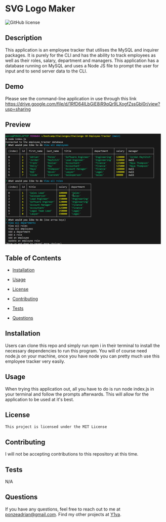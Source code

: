# SVG Logo Maker

![GitHub license](https://img.shields.io/badge/license-MIT-blue.svg)

## Description

This application is an employee tracker that utilises the MySQL and inquirer packages. It is purely for the CLI and has the ability to track employees as well as their roles, salary, department and managers. This application has a database running on MySQL and uses a Node JS file to prompt the user for input and to send server data to the CLI.

## Demo

Please see the command-line application in use through this link https://drive.google.com/file/d/1RfD64ILbGiE8iR9qQr9LXogfZssGbl0r/view?usp=sharing

## Preview

![A screenshot taken in google chrome](./images/sql%20challenge.png)

## Table of Contents

- [Installation](#installation)

- [Usage](#usage)

- [License](#license)

- [Contributing](#contributing)

- [Tests](#tests)

- [Questions](#questions)

## Installation

Users can clone this repo and simply run npm i in their terminal to install the necessary dependencies to run this program. You will of course need node.js on your machine, once you have node you can pretty much use this employee tracker very easily.

## Usage

When trying this application out, all you have to do is run node index.js in your terminal and follow the prompts afterwards. This will allow for the application to be used at it's best.

## License

    This project is licensed under the MIT License

## Contributing

I will not be accepting contributions to this repository at this time.

## Tests

N/A

## Questions

If you have any questions, feel free to reach out to me at ponzeadrian@gmail.com. Find my other projects at [Y1va](https://github.com/Y1va/).
